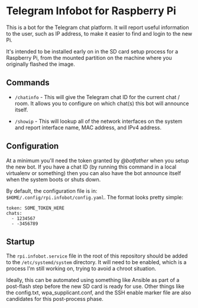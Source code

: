 # Telegram Infobot for Raspberry Pi

This is a bot for the Telegram chat platform. It will report useful information to the user, such as IP address, to make it easier to find and login to the new Pi.

It's intended to be installed early on in the SD card setup process for a Raspberry Pi, from the mounted partition on the machine where you originally flashed the image.

## Commands

* `/chatinfo` - This will give the Telegram chat ID for the current chat / room. It allows you to configure on which chat(s) this bot will announce itself.

* `/showip` - This will lookup all of the network interfaces on the system and report interface name, MAC address, and IPv4 address.

## Configuration

At a minimum you'll need the token granted by *@botfather* when you setup the new bot. If you have a chat ID (by running this command in a local virtualenv or something) then you can also have the bot announce itself when the system boots or shuts down.

By default, the configuration file is in: `$HOME/.config/rpi.infobot/config.yaml`. The format looks pretty simple:

```
token: SOME_TOKEN_HERE
chats:
  - 1234567
  - -3456789
```

## Startup

The `rpi.infobot.service` file in the root of this repository should be added to the `/etc/systemd/system` directory. It will need to be enabled, which is a process I'm still working on, trying to avoid a chroot situation.

Ideally, this can be automated using something like Ansible as part of a post-flash step before the new SD card is ready for use. Other things like the config.txt, wpa_supplicant.conf, and the SSH enable marker file are also candidates for this post-process phase.
